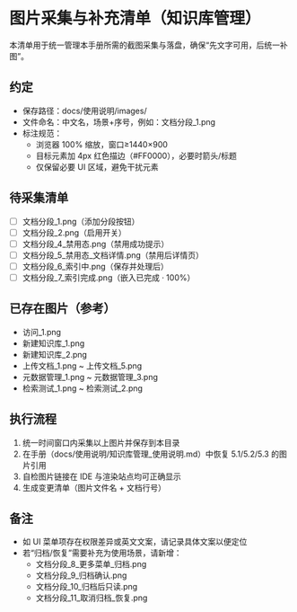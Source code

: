 # 图片采集与补充清单（知识库管理）

本清单用于统一管理本手册所需的截图采集与落盘，确保“先文字可用，后统一补图”。

## 约定
- 保存路径：docs/使用说明/images/
- 文件命名：中文名，场景+序号，例如：文档分段_1.png
- 标注规范：
  - 浏览器 100% 缩放，窗口≥1440×900
  - 目标元素加 4px 红色描边（#FF0000），必要时箭头/标题
  - 仅保留必要 UI 区域，避免干扰元素

## 待采集清单
- [ ] 文档分段_1.png（添加分段按钮）
- [ ] 文档分段_2.png（启用开关）
- [ ] 文档分段_4_禁用态.png（禁用成功提示）
- [ ] 文档分段_5_禁用态_文档详情.png（禁用后详情页）
- [ ] 文档分段_6_索引中.png（保存并处理后）
- [ ] 文档分段_7_索引完成.png（嵌入已完成 · 100%）

## 已存在图片（参考）
- 访问_1.png
- 新建知识库_1.png
- 新建知识库_2.png
- 上传文档_1.png ~ 上传文档_5.png
- 元数据管理_1.png ~ 元数据管理_3.png
- 检索测试_1.png ~ 检索测试_2.png

## 执行流程
1) 统一时间窗口内采集以上图片并保存到本目录
2) 在手册（docs/使用说明/知识库管理_使用说明.md）中恢复 5.1/5.2/5.3 的图片引用
3) 自检图片链接在 IDE 与渲染站点均可正确显示
4) 生成变更清单（图片文件名 + 文档行号）

## 备注
- 如 UI 菜单项存在权限差异或英文文案，请记录具体文案以便定位
- 若“归档/恢复”需要补充为使用场景，请新增：
  - 文档分段_8_更多菜单_归档.png
  - 文档分段_9_归档确认.png
  - 文档分段_10_归档后只读.png
  - 文档分段_11_取消归档_恢复.png

